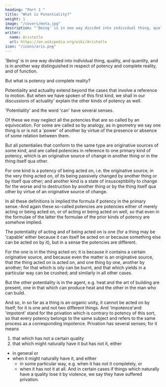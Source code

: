 ```yaml
---
heading: "Part 1 "
title: "What is Potentiality?"
weight: 1
image: "/covers/meta.jpg"
description: "'Being' is in one way divided into individual thing, quality, and quantity, and is in another way distinguished in respect of potency and complete reality, and of function"
writer:
  name: Aristotle 
  url: https://en.wikipedia.org/wiki/Aristotle
icon: "/icons/aris.png"
---
```



<!-- WE have treated of that which is primarily and to which all the other categories of being are referred-i.e. of substance. 

For it is in virtue of the concept of substance that the others also are said to be-quantity and quality and the like; for all will be found to involve the concept of substance, as we said in the first part of our work.  -->

'Being' is in one way divided into individual thing, quality, and quantity, and is in another way distinguished in respect of potency and complete reality, and of function. 

But what is potency and complete reality?

Potentiality and actuality extend beyond the cases that involve a reference to motion. But when we have spoken of this first kind, we shall in our discussions of actuality' explain the other kinds of potency as well.

'Potentiality' and the word 'can' have several senses. 

Of these we may neglect all the potencies that are so called by an equivocation. For some are called so by analogy, as in geometry we say one thing is or is not a 'power' of another by virtue of the presence or absence of some relation between them. 

But all potentialies that conform to the same type are originative sources of some kind, and are called potencies in reference to one primary kind of potency, which is an originative source of change in another thing or in the thing itself qua other. 

For one kind is a potency of being acted on, i.e. the originative source, in the very thing acted on, of its being passively changed by another thing or by itself qua other; and another kind is a state of insusceptibility to change for the worse and to destruction by another thing or by the thing itself qua other by virtue of an originative source of change. 

In all these definitions is implied the formula if potency in the primary sense.-And again these so-called potencies are potencies either of merely acting or being acted on, or of acting or being acted on well, so that even in the formulae of the latter the formulae of the prior kinds of potency are somehow implied.

The potentiality of acting and of being acted on is one (for a thing may be 'capable' either because it can itself be acted on or because something else can be acted on by it), but in a sense the potencies are different. 

For the one is in the thing acted on; it is because it contains a certain originative source, and because even the matter is an originative source, that the thing acted on is acted on, and one thing by one, another by another; for that which is oily can be burnt, and that which yields in a particular way can be crushed; and similarly in all other cases. 

But the other potentiality is in the agent, e.g. heat and the art of building are present, one in that which can produce heat and the other in the man who can build. 

And so, in so far as a thing is an organic unity, it cannot be acted on by itself; for it is one and not two different things. And 'impotence'and 'impotent' stand for the privation which is contrary to potency of this sort, so that every potency belongs to the same subject and refers to the same process as a corresponding impotence. Privation has several senses; for it means 

1. that which has not a certain quality 
2. that which might naturally have it but has not it, either 
  - in general or 
  - when it might naturally have it, and either 
    - in some particular way, e.g. when it has not it completely, or
    - when it has not it at all. And in certain cases if things which naturally have a quality lose it by violence, we say they have suffered privation.

